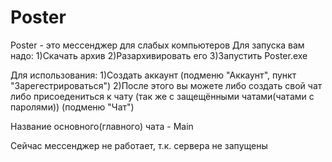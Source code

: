 # Poster
Poster - это мессенджер для слабых компьютеров
Для запуска вам надо: 1)Скачать архив 2)Разархивировать его 3)Запустить Poster.exe

Для использования: 1)Создать аккаунт (подменю "Аккаунт", пункт "Зарегестрироваться") 2)После этого вы можете либо создать свой чат либо присоедениться к чату (так же с защещёнными чатами(чатами с паролями)) (подменю "Чат")

Название основного(главного) чата - Main

Сейчас мессенджер не работает, т.к. сервера не запущены
